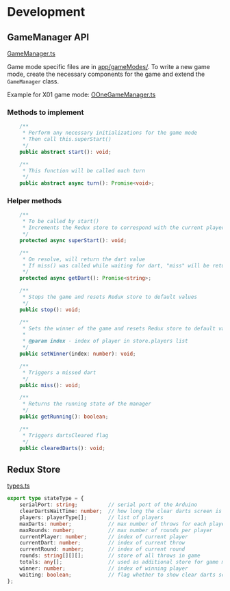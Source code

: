 # Development

## GameManager API

[GameManager.ts](app/utils/GameManager.ts)

Game mode specific files are in [app/gameModes/](app/gameModes/). To write a new game mode, create the necessary components for the game and extend the `GameManager` class.

Example for X01 game mode: [OOneGameManager.ts](app/gameModes/oOneGame/OOneGameManager.ts)

### Methods to implement

```typescript
	/**
	 * Perform any necessary initializations for the game mode
	 * Then call this.superStart()
	 */
	public abstract start(): void;

	/**
	 * This function will be called each turn
	 */
	public abstract async turn(): Promise<void>;
```

### Helper methods

```typescript
	/**
	 * To be called by start()
	 * Increments the Redux store to correspond with the current player and round
	 */
	protected async superStart(): void;

	/**
	 * On resolve, will return the dart value
	 * If miss() was called while waiting for dart, "miss" will be returned
	 */
	protected async getDart(): Promise<string>;

	/**
	 * Stops the game and resets Redux store to default values
	 */
	public stop(): void;

	/**
	 * Sets the winner of the game and resets Redux store to default values
	 *
	 * @param index - index of player in store.players list
	 */
	public setWinner(index: number): void;

	/**
	 * Triggers a missed dart
	 */
	public miss(): void;

	/**
	 * Returns the running state of the manager
	 */
	public getRunning(): boolean;

	/**
	 * Triggers dartsCleared flag
	 */
	public clearedDarts(): void;
```

## Redux Store

[types.ts](app/reducers/types.ts)

```typescript
export type stateType = {
	serialPort: string;          // serial port of the Arduino
	clearDartsWaitTime: number;  // how long the clear darts screen is shown for
	players: playerType[];       // list of players
	maxDarts: number;            // max number of throws for each player per round
	maxRounds: number;           // max number of rounds per player
	currentPlayer: number;       // index of current player
	currentDart: number;         // index of current throw
	currentRound: number;        // index of current round
	rounds: string[][][];        // store of all throws in game
	totals: any[];               // used as additional store for game modes
	winner: number;              // index of winning player
	waiting: boolean;            // flag whether to show clear darts screen
};
```
